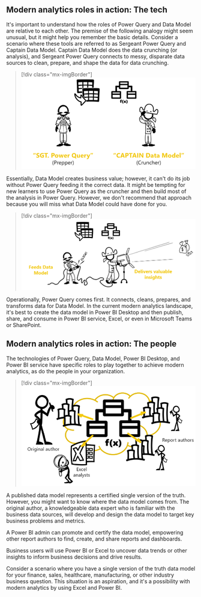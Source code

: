 ## Modern analytics roles in action: The tech

It's important to understand how the roles of Power Query and Data Model are relative to each other. The premise of the following analogy might seem unusual, but it might help you remember the basic details. Consider a scenario where these tools are referred to as Sergeant Power Query and Captain Data Model. Captain Data Model does the data crunching (or analysis), and Sergeant Power Query connects to messy, disparate data sources to clean, prepare, and shape the data for data crunching.

> [!div class="mx-imgBorder"]
> ![Screenshot illustrating the Power Query and Data Model anlaogy.](../media/power-query-data-model.png)

Essentially, Data Model creates business value; however, it can't do its job without Power Query feeding it the correct data. It might be tempting for new learners to use Power Query as the cruncher and then build most of the analysis in Power Query. However, we don't recommend that approach because you will miss what Data Model could have done for you.

> [!div class="mx-imgBorder"]
> ![Screenshot representing the roles of Power Query and Data Model.](../media/roles.png)

Operationally, Power Query comes first. It connects, cleans, prepares, and transforms data for Data Model. In the current modern analytics landscape, it's best to create the data model in Power BI Desktop and then publish, share, and consume in Power BI service, Excel, or even in Microsoft Teams or SharePoint.

## Modern analytics roles in action: The people

The technologies of Power Query, Data Model, Power BI Desktop, and Power BI service have specific roles to play together to achieve modern analytics, as do the people in your organization.

> [!div class="mx-imgBorder"]
> ![Screenshot of roles in action with original author, report authors, and Excel analysts.](../media/roles-action.png)

A published data model represents a certified single version of the truth. However, you might want to know where the data model comes from. The original author, a knowledgeable data expert who is familiar with the business data sources, will develop and design the data model to target key business problems and metrics.

A Power BI admin can promote and certify the data model, empowering other report authors to find, create, and share reports and dashboards.

Business users will use Power BI or Excel to uncover data trends or other insights to inform business decisions and drive results.

Consider a scenario where you have a single version of the truth data model for your finance, sales, healthcare, manufacturing, or other industry business question. This situation is an aspiration, and it's a possibility with modern analytics by using Excel and Power BI.

